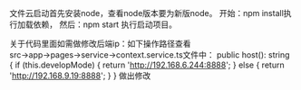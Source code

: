 文件云启动首先安装node，查看node版本要为新版node。
开始：npm install执行加载依赖，
然后：npm start 执行启动项目。

关于代码里面如需做修改后端ip：如下操作路径查看
src→app→pages→service→context.service.ts文件中：
public host(): string {
    if (this.developMode) {
        return 'http://192.168.6.244:8888';
    } else {
        return 'http://192.168.9.19:8888';
    }
}
做出修改

